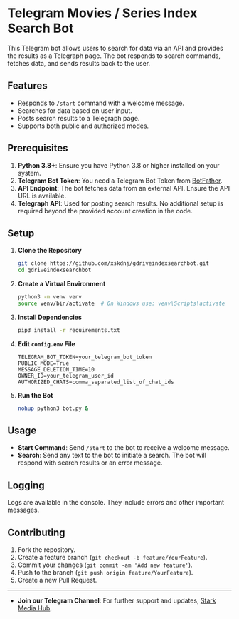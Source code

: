 # Telegram Movies / Series Index Search Bot

This Telegram bot allows users to search for data via an API and provides the results as a Telegraph page. The bot responds to search commands, fetches data, and sends results back to the user.

## Features

- Responds to `/start` command with a welcome message.
- Searches for data based on user input.
- Posts search results to a Telegraph page.
- Supports both public and authorized modes.

## Prerequisites

1. **Python 3.8+**: Ensure you have Python 3.8 or higher installed on your system.
2. **Telegram Bot Token**: You need a Telegram Bot Token from [BotFather](https://t.me/botfather).
3. **API Endpoint**: The bot fetches data from an external API. Ensure the API URL is available.
4. **Telegraph API**: Used for posting search results. No additional setup is required beyond the provided account creation in the code.

## Setup

1. **Clone the Repository**

    ```bash
    git clone https://github.com/xskdnj/gdriveindexsearchbot.git
    cd gdriveindexsearchbot
    ```

2. **Create a Virtual Environment**

    ```bash
    python3 -m venv venv
    source venv/bin/activate  # On Windows use: venv\Scripts\activate
    ```

3. **Install Dependencies**

    ```bash
    pip3 install -r requirements.txt
    ```

4. **Edit `config.env` File**

    

    ```env
    TELEGRAM_BOT_TOKEN=your_telegram_bot_token
    PUBLIC_MODE=True
    MESSAGE_DELETION_TIME=10
    OWNER_ID=your_telegram_user_id
    AUTHORIZED_CHATS=comma_separated_list_of_chat_ids
    ```

5. **Run the Bot**

    ```bash
    nohup python3 bot.py &
    ```

## Usage

- **Start Command**: Send `/start` to the bot to receive a welcome message.
- **Search**: Send any text to the bot to initiate a search. The bot will respond with search results or an error message.

## Logging

Logs are available in the console. They include errors and other important messages.

## Contributing

1. Fork the repository.
2. Create a feature branch (`git checkout -b feature/YourFeature`).
3. Commit your changes (`git commit -am 'Add new feature'`).
4. Push to the branch (`git push origin feature/YourFeature`).
5. Create a new Pull Request.

---

- **Join our Telegram Channel**: For further support and updates, [Stark Media Hub](https://t.me/starkmediahub).
